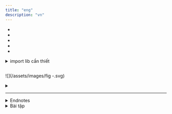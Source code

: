 ```yaml
---
title: "eng"
description: "vn"
---
```



- [](#a1)
- [](#a2)
- [](#a3)
- [](#a4)
- [](#a5)

<details class='imp'><summary>import lib cần thiết</summary>
{% highlight python %}{% endhighlight %}</details>


## <center></center><a name="a1"></a>
## <center></center><a name="a2"></a>
## <center></center><a name="a3"></a>
## <center></center><a name="a4"></a>
## <center></center><a name="a5"></a>


<a name="f1"></a>![](/assets/images/fig -.svg)
<details class="fig"><summary></summary>
{% highlight python %}{% endhighlight %}</details>

---

<details><summary>Endnotes</summary>
<ol class='endnotes'>
    <li></li>
</ol>
</details>

<details class="practice"><summary>Bài tập</summary>
<p>Problems are labeled Easy (E), Medium (M), and Hard (H).</p>
</details>